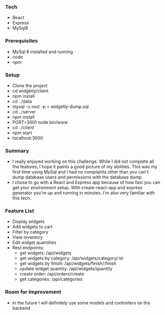 ### Tech

* React
* Express
* MySql8

### Prerequisites

* MySql 8 installed and running
* node
* npm

### Setup

* Clone the project
* cd widgetly/client
* npm install
* cd ../data
* mysql -u root -p < widgetly-dump.sql
* cd ../server
* npm install
* PORT=3001 node bin/www
* cd ../client
* npm start
* localhost:3000

### Summary

* I really enjoyed working on this challenge. While I did not complete all the features, I hope it paints a good picture of my abilities. This was my first time using MySql and I had no complaints other than you can't dump database users and permissions with the database dump.
* I chose to go with a React and Express app because of how fast you can get your environment setup. With create-react-app and express generator you're up and running in minutes. I'm also very familiar with this tech.

### Feature List

* Display widgets
* Add widgets to cart
* Filter by category
* View inventory
* Edit widget quantities
* Rest endpoints:
  * get widgets: /api/widgets
  * get widgets by category: /api/widgets/category/:id
  * get widgets by finish: /api/widgets/finish/:finish
  * update widget quantity: /api/widgets/quantity
  * create order: /api/orders/create
  * get categories: /api/categories

### Room for Improvement

* In the future I will definitely use some models and controllers on the backend
